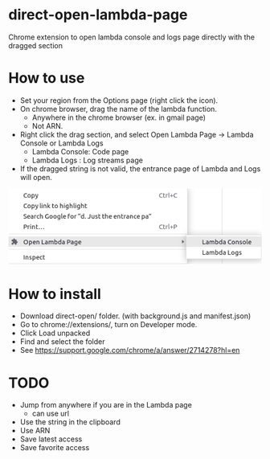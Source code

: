 # direct-open-lambda-page
Chrome extension to open lambda console and logs page directly with the dragged section

# How to use
- Set your region from the Options page (right click the icon).
- On chrome browser, drag the name of the lambda function.
  - Anywhere in the chrome browser (ex. in gmail page)
  - Not ARN.
- Right click the drag section, and select Open Lambda Page -> Lambda Console or Lambda Logs
  - Lambda Console: Code page
  - Lambda Logs   : Log streams page
- If the dragged string is not valid, the entrance page of Lambda and Logs will open.

![](img/20230122195412.png)


# How to install
- Download direct-open/ folder. (with background.js and manifest.json)
- Go to chrome://extensions/, turn on Developer mode.
- Click Load unpacked
- Find and select the folder
- See https://support.google.com/chrome/a/answer/2714278?hl=en

# TODO
- Jump from anywhere if you are in the Lambda page
  - can use url
- Use the string in the clipboard
- Use ARN
- Save latest access
- Save favorite access
